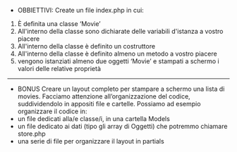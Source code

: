 - OBBIETTIVI:
Create un file index.php in cui:
1. È definita una classe ‘Movie’
2. All'interno della classe sono dichiarate delle variabili d'istanza a vostro piacere
3. All'interno della classe è definito un costruttore
4. All'interno della classe è definito almeno un metodo a vostro piacere
5. vengono istanziati almeno due oggetti ‘Movie’ e stampati a schermo i valori delle relative proprietà

-----------------------------------------------------------------

- BONUS
Creare un layout completo per stampare a schermo una lista di movies.
Facciamo attenzione all’organizzazione del codice, suddividendolo in appositi file e cartelle.
Possiamo ad esempio organizzare il codice in:
- un file dedicati alla/e classe/i, in una cartella Models
- un file dedicato ai dati (tipo gli array di Oggetti) che potremmo chiamare store.php
- una serie di file per organizzare il layout in partials